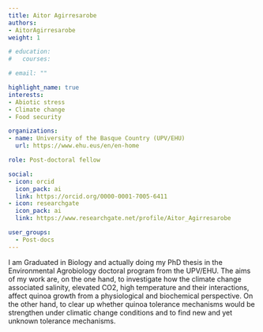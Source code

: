 ```yaml
---
title: Aitor Agirresarobe
authors:
- AitorAgirresarobe
weight: 1

# education:
#   courses:

# email: ""

highlight_name: true
interests:
- Abiotic stress
- Climate change
- Food security

organizations:
- name: University of the Basque Country (UPV/EHU)
  url: https://www.ehu.eus/en/en-home

role: Post-doctoral fellow

social:
- icon: orcid
  icon_pack: ai
  link: https://orcid.org/0000-0001-7005-6411
- icon: researchgate
  icon_pack: ai
  link: https://www.researchgate.net/profile/Aitor_Agirresarobe

user_groups: 
  - Post-docs
---
```


I am Graduated in Biology and actually doing my PhD thesis in the Environmental Agrobiology doctoral program from the UPV/EHU. The aims of my work are, on the one hand, to investigate how the climate change associated salinity, elevated CO2, high temperature and their interactions, affect quinoa growth from a physiological and biochemical perspective. On the other hand, to clear up whether quinoa tolerance mechanisms would be strengthen under climatic change conditions and to find new and yet unknown tolerance mechanisms.
